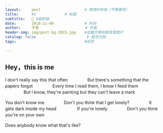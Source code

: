 ```yaml
---
layout:     post                    # 使用的布局（不需要改）
title:      #1             # 标题 
subtitle:   💪 #副标题
date:       2018-11-09              # 时间
author:     不息                     # 作者
header-img: img/post-bg-2015.jpg    #这篇文章标题背景图片
catalog: false                       # 是否归档
tags:                               #标签
  
---
```


## **Hey，this is me**
   I don't really say this that often
　　
　　But there's something that the papers forgot
　　
　　Every time I read them, I know I feed them
　　
　　But I know, they're painting but they can't leave a mark

   
   You don't know me
　　
　　Don't you think that I get lonely?
　　
　　It gets dark inside my head
　　
　　
   If you're lonely
　　
　　Don't you think you're on your own
　　
   
   Does anybody know what that's like?
　　
